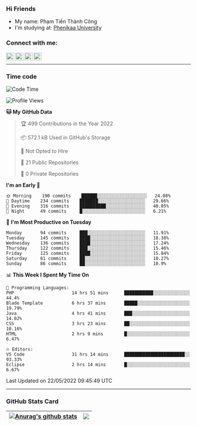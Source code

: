 ### Hi Friends

- My name: Phạm Tiến Thành Công
- I'm studying at: [Phenikaa University]


### Connect with me:
[<img align="left" alt="PhamTienThanhCong | Facebook" width="22px" src="https://upload.wikimedia.org/wikipedia/commons/thumb/1/16/Facebook-icon-1.png/640px-Facebook-icon-1.png" />][facebook]
[<img align="left" alt="PhamTienThanhCong | Zalo" width="22px" src="https://www.anphatpc.com.vn/template/anphat_2020v2/images/icon-zalo.jpg" />][zalo]
[<img align="left" alt="PhamTienThanhCong | LinkedIn" width="22px" src="https://cdn3.iconfinder.com/data/icons/inficons/512/linkedin.png" />][linkedin]
[<img align="left" alt="PhamTienThanhCong | tiktok" width="22px" src="https://cdn.worldvectorlogo.com/logos/tiktok-logo.svg" />][tiktok]

<br />

---

### Time code

<!--START_SECTION:waka-->
![Code Time](http://img.shields.io/badge/Code%20Time-358%20hrs%209%20mins-blue)

![Profile Views](http://img.shields.io/badge/Profile%20Views-71-blue)

**🐱 My GitHub Data** 

> 🏆 499 Contributions in the Year 2022
 > 
> 📦 572.1 kB Used in GitHub's Storage 
 > 
> 🚫 Not Opted to Hire
 > 
> 📜 21 Public Repositories 
 > 
> 🔑 0 Private Repositories  
 > 
**I'm an Early 🐤** 

```text
🌞 Morning    190 commits    ██████░░░░░░░░░░░░░░░░░░░   24.08% 
🌆 Daytime    234 commits    ███████░░░░░░░░░░░░░░░░░░   29.66% 
🌃 Evening    316 commits    ██████████░░░░░░░░░░░░░░░   40.05% 
🌙 Night      49 commits     █░░░░░░░░░░░░░░░░░░░░░░░░   6.21%

```
📅 **I'm Most Productive on Tuesday** 

```text
Monday       94 commits     ███░░░░░░░░░░░░░░░░░░░░░░   11.91% 
Tuesday      145 commits    ████░░░░░░░░░░░░░░░░░░░░░   18.38% 
Wednesday    136 commits    ████░░░░░░░░░░░░░░░░░░░░░   17.24% 
Thursday     122 commits    ███░░░░░░░░░░░░░░░░░░░░░░   15.46% 
Friday       125 commits    ████░░░░░░░░░░░░░░░░░░░░░   15.84% 
Saturday     81 commits     ██░░░░░░░░░░░░░░░░░░░░░░░   10.27% 
Sunday       86 commits     ██░░░░░░░░░░░░░░░░░░░░░░░   10.9%

```


📊 **This Week I Spent My Time On** 

```text
💬 Programming Languages: 
PHP                      14 hrs 51 mins      ███████████░░░░░░░░░░░░░░   44.4% 
Blade Template           6 hrs 37 mins       █████░░░░░░░░░░░░░░░░░░░░   19.79% 
Java                     4 hrs 41 mins       ███░░░░░░░░░░░░░░░░░░░░░░   14.02% 
CSS                      3 hrs 23 mins       ██░░░░░░░░░░░░░░░░░░░░░░░   10.16% 
HTML                     2 hrs 9 mins        █░░░░░░░░░░░░░░░░░░░░░░░░   6.47%

🔥 Editors: 
VS Code                  31 hrs 14 mins      ███████████████████████░░   93.33% 
Eclipse                  2 hrs 14 mins       █░░░░░░░░░░░░░░░░░░░░░░░░   6.67%

```


 Last Updated on 22/05/2022 09:45:49 UTC
<!--END_SECTION:waka-->

---

### GitHub Stats Card

| <a href="https://github.com/phamtienthanhcong"><img align="center" src="https://github-readme-stats.vercel.app/api?username=PhamTienThanhCong&show_icons=true&include_all_commits=true&theme=buefy&hide_border=true&theme=ocean_dark" alt="Anurag's github stats" /></a> | <a href="https://github.com/phamtienthanhcong"><img align="center" src="https://github-readme-stats.vercel.app/api/top-langs/?username=PhamTienThanhCong&layout=compact&theme=buefy&hide_border=true&theme=ocean_dark" /></a> |
| ------------- | ------------- |

[Phenikaa University]: https://phenikaa-uni.edu.vn/vi
[facebook]: https://www.facebook.com/phamtienthanhcong
[linkedin]: https://linkedin.com/in/phamtienthanhcong
[zalo]: https://zalo.me/0396396332
[tiktok]: https://www.tiktok.com/@phamtienthanhcong
[web]: https://github.com/PhamTienThanhCong/web_dev
[min project]: https://github.com/PhamTienThanhCong/Project-Of-Web
[c and cpp]: https://github.com/PhamTienThanhCong/Code_C_and_Cpro
[python]: https://github.com/PhamTienThanhCong/Python_beginer
